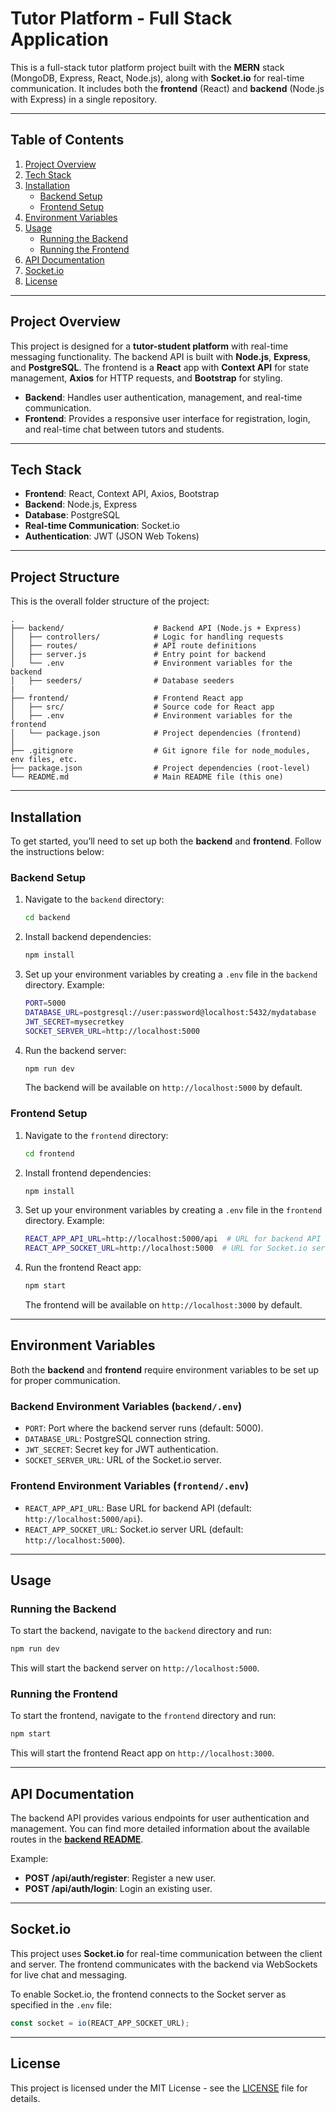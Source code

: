 # Tutor Platform - Full Stack Application

This is a full-stack tutor platform project built with the **MERN** stack (MongoDB, Express, React, Node.js), along with **Socket.io** for real-time communication. It includes both the **frontend** (React) and **backend** (Node.js with Express) in a single repository.

---

## Table of Contents

1. [Project Overview](#project-overview)
2. [Tech Stack](#tech-stack) 
3. [Installation](#installation)
    - [Backend Setup](#backend-setup)
    - [Frontend Setup](#frontend-setup)
4. [Environment Variables](#environment-variables)
5. [Usage](#usage)
    - [Running the Backend](#running-the-backend)
    - [Running the Frontend](#running-the-frontend)
6. [API Documentation](#api-documentation)
7. [Socket.io](#socketio)
8. [License](#license)

---

## Project Overview

This project is designed for a **tutor-student platform** with real-time messaging functionality. The backend API is built with **Node.js**, **Express**, and **PostgreSQL**. The frontend is a **React** app with **Context API** for state management, **Axios** for HTTP requests, and **Bootstrap** for styling.

- **Backend**: Handles user authentication, management, and real-time communication.
- **Frontend**: Provides a responsive user interface for registration, login, and real-time chat between tutors and students.

---

## Tech Stack

- **Frontend**: React, Context API, Axios, Bootstrap
- **Backend**: Node.js, Express
- **Database**: PostgreSQL
- **Real-time Communication**: Socket.io
- **Authentication**: JWT (JSON Web Tokens)

---

## Project Structure

This is the overall folder structure of the project:

```
.
├── backend/                    # Backend API (Node.js + Express)
│   ├── controllers/            # Logic for handling requests
│   ├── routes/                 # API route definitions
│   ├── server.js               # Entry point for backend
│   └── .env                    # Environment variables for the backend
│   ├── seeders/                # Database seeders
|
├── frontend/                   # Frontend React app
│   ├── src/                    # Source code for React app
│   ├── .env                    # Environment variables for the frontend
│   └── package.json            # Project dependencies (frontend)
│
├── .gitignore                  # Git ignore file for node_modules, env files, etc.
├── package.json                # Project dependencies (root-level)
└── README.md                   # Main README file (this one)
```

---

## Installation

To get started, you’ll need to set up both the **backend** and **frontend**. Follow the instructions below:

### Backend Setup

1. Navigate to the `backend` directory:

    ```bash
    cd backend
    ```

2. Install backend dependencies:

    ```bash
    npm install
    ```

3. Set up your environment variables by creating a `.env` file in the `backend` directory. Example:

    ```bash
    PORT=5000
    DATABASE_URL=postgresql://user:password@localhost:5432/mydatabase
    JWT_SECRET=mysecretkey
    SOCKET_SERVER_URL=http://localhost:5000
    ```

4. Run the backend server:

    ```bash
    npm run dev
    ```

    The backend will be available on `http://localhost:5000` by default.

### Frontend Setup

1. Navigate to the `frontend` directory:

    ```bash
    cd frontend
    ```

2. Install frontend dependencies:

    ```bash
    npm install
    ```

3. Set up your environment variables by creating a `.env` file in the `frontend` directory. Example:

    ```bash
    REACT_APP_API_URL=http://localhost:5000/api  # URL for backend API
    REACT_APP_SOCKET_URL=http://localhost:5000  # URL for Socket.io server
    ```

4. Run the frontend React app:

    ```bash
    npm start
    ```

    The frontend will be available on `http://localhost:3000` by default.

---

## Environment Variables

Both the **backend** and **frontend** require environment variables to be set up for proper communication.

### Backend Environment Variables (`backend/.env`)

- `PORT`: Port where the backend server runs (default: 5000).
- `DATABASE_URL`: PostgreSQL connection string.
- `JWT_SECRET`: Secret key for JWT authentication.
- `SOCKET_SERVER_URL`: URL of the Socket.io server.

### Frontend Environment Variables (`frontend/.env`)

- `REACT_APP_API_URL`: Base URL for backend API (default: `http://localhost:5000/api`).
- `REACT_APP_SOCKET_URL`: Socket.io server URL (default: `http://localhost:5000`).

---

## Usage

### Running the Backend

To start the backend, navigate to the `backend` directory and run:

```bash
npm run dev
```

This will start the backend server on `http://localhost:5000`.

### Running the Frontend

To start the frontend, navigate to the `frontend` directory and run:

```bash
npm start
```

This will start the frontend React app on `http://localhost:3000`.

---

## API Documentation

The backend API provides various endpoints for user authentication and management. You can find more detailed information about the available routes in the **[backend README](backend/README.md)**.

Example:

- **POST /api/auth/register**: Register a new user.
- **POST /api/auth/login**: Login an existing user.

---

## Socket.io

This project uses **Socket.io** for real-time communication between the client and server. The frontend communicates with the backend via WebSockets for live chat and messaging.

To enable Socket.io, the frontend connects to the Socket server as specified in the `.env` file:

```javascript
const socket = io(REACT_APP_SOCKET_URL);
```

---

## License

This project is licensed under the MIT License - see the [LICENSE](LICENSE) file for details.
